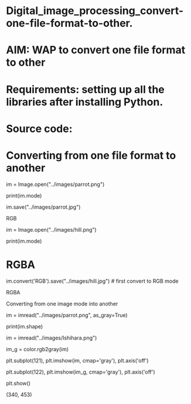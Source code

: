 # Digital_image_processing_convert-one-file-format-to-other.

# AIM: WAP to convert one file format to other

# Requirements: setting up all the libraries after installing Python.

# Source code:

# Converting from one file format to another


im = Image.open("../images/parrot.png")

print(im.mode)

im.save("../images/parrot.jpg")

RGB



im = Image.open("../images/hill.png")

print(im.mode)

# RGBA

im.convert('RGB').save("../images/hill.jpg") # first convert to RGB mode

RGBA

Converting from one image mode into another


im = imread("../images/parrot.png", as_gray=True)

print(im.shape)

im = imread("../images/Ishihara.png")

im_g = color.rgb2gray(im)

plt.subplot(121), plt.imshow(im, cmap='gray'), plt.axis('off')

plt.subplot(122), plt.imshow(im_g, cmap='gray'), plt.axis('off')

plt.show()

(340, 453)

